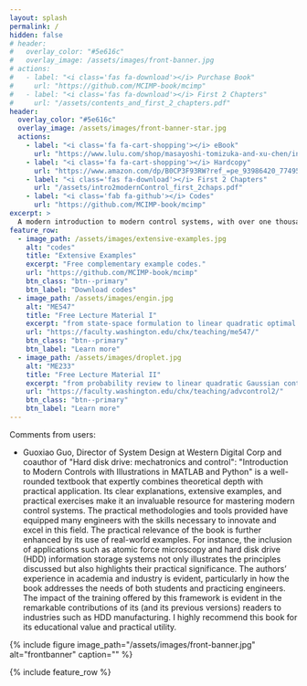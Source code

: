 ```yaml
---
layout: splash
permalink: /
hidden: false
# header:
#   overlay_color: "#5e616c"
#   overlay_image: /assets/images/front-banner.jpg
# actions:
#   - label: "<i class='fas fa-download'></i> Purchase Book"
#     url: "https://github.com/MCIMP-book/mcimp"
#   - label: "<i class='fas fa-download'></i> First 2 Chapters"
#     url: "/assets/contents_and_first_2_chapters.pdf"
header:
  overlay_color: "#5e616c"
  overlay_image: /assets/images/front-banner-star.jpg
  actions:
    - label: "<i class='fa fa-cart-shopping'></i> eBook"
      url: "https://www.lulu.com/shop/masayoshi-tomizuka-and-xu-chen/introduction-to-modern-controls/ebook/product-je55nvg.html?page=1&pageSize=4"
    - label: "<i class='fa fa-cart-shopping'></i> Hardcopy"
      url: "https://www.amazon.com/dp/B0CP3F93RW?ref_=pe_93986420_774957520"
    - label: "<i class='fas fa-download'></i> First 2 Chapters"
      url: "/assets/intro2modernControl_first_2chaps.pdf"
    - label: "<i class='fab fa-github'></i> Codes"
      url: "https://github.com/MCIMP-book/mcimp"
excerpt: >
  A modern introduction to modern control systems, with over one thousand lines of codes and example illustrations in MATLAB and Python. Exploit how to use state-space methods to make, study, and control dynamic systems.<br />
feature_row:
  - image_path: /assets/images/extensive-examples.jpg
    alt: "codes"
    title: "Extensive Examples"
    excerpt: "Free complementary example codes."
    url: "https://github.com/MCIMP-book/mcimp"
    btn_class: "btn--primary"
    btn_label: "Download codes"
  - image_path: /assets/images/engin.jpg
    alt: "ME547"
    title: "Free Lecture Material I"
    excerpt: "from state-space formulation to linear quadratic optimal control (UW ME547)"
    url: "https://faculty.washington.edu/chx/teaching/me547/"
    btn_class: "btn--primary"
    btn_label: "Learn more"
  - image_path: /assets/images/droplet.jpg
    alt: "ME233"
    title: "Free Lecture Material II"
    excerpt: "from probability review to linear quadratic Gaussian control (UC Berkeley ME 233 Sp 14)"
    url: "https://faculty.washington.edu/chx/teaching/advcontrol2/"
    btn_class: "btn--primary"
    btn_label: "Learn more"
---
```

Comments from users: 
- Guoxiao Guo, Director of System Design at Western Digital Corp and coauthor of "Hard disk drive: mechatronics and control": "Introduction to Modern Controls with Illustrations in MATLAB and Python" is a well-rounded textbook that expertly combines theoretical depth with practical application. Its clear explanations, extensive examples, and practical exercises make it an invaluable resource for mastering modern control systems. The practical methodologies and tools provided have equipped many engineers with the skills necessary to innovate and excel in this field. The practical relevance of the book is further enhanced by its use of real-world examples. For instance, the inclusion of applications such as atomic force microscopy and hard disk drive (HDD) information storage systems not only illustrates the principles discussed but also highlights their practical significance. The authors’ experience in academia and industry is evident, particularly in how the book addresses the needs of both students and practicing engineers. The impact of the training offered by this framework is evident in the remarkable contributions of its (and its previous versions) readers to industries such as HDD manufacturing. I highly recommend this book for its educational value and practical utility.


{% include figure image_path="/assets/images/front-banner.jpg" alt="frontbanner" caption="" %}

{% include feature_row %}

<!-- to include more rows: -->
<!-- {% include feature_row id="feature_row2" type="left" %}

{% include feature_row id="feature_row3" type="right" %}

{% include feature_row id="feature_row4" type="center" %}  -->
